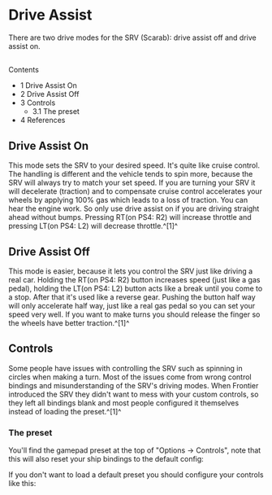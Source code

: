 # Drive Assist
There are two drive modes for the SRV (Scarab): drive assist off and drive assist on.

## 

Contents

- 1 Drive Assist On
- 2 Drive Assist Off
- 3 Controls
    - 3.1 The preset
- 4 References

## Drive Assist On

This mode sets the SRV to your desired speed. It's quite like cruise control. The handling is different and the vehicle tends to spin more, because the SRV will always try to match your set speed. If you are turning your SRV it will decelerate (traction) and to compensate cruise control accelerates your wheels by applying 100% gas which leads to a loss of traction. You can hear the engine work. So only use drive assist on if you are driving straight ahead without bumps. Pressing RT(on PS4: R2) will increase throttle and pressing LT(on PS4: L2) will decrease throttle.^[1]^

## Drive Assist Off

This mode is easier, because it lets you control the SRV just like driving a real car. Holding the RT(on PS4: R2) button increases speed (just like a gas pedal), holding the LT(on PS4: L2) button acts like a break until you come to a stop. After that it's used like a reverse gear. Pushing the button half way will only accelerate half way, just like a real gas pedal so you can set your speed very well. If you want to make turns you should release the finger so the wheels have better traction.^[1]^

## Controls

Some people have issues with controlling the SRV such as spinning in circles when making a turn. Most of the issues come from wrong control bindings and misunderstanding of the SRV's driving modes. When Frontier introduced the SRV they didn't want to mess with your custom controls, so they left all bindings blank and most people configured it themselves instead of loading the preset.^[1]^

### **The preset**

You'll find the gamepad preset at the top of "Options -&gt; Controls", note that this will also reset your ship bindings to the default config:

If you don't want to load a default preset you should configure your controls like this: